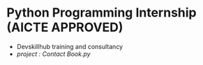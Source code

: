 # Python Programming Internship (AICTE APPROVED)
* Devskillhub training and consultancy
* *project : Contact Book.py*
